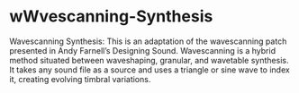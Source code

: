 # wWvescanning-Synthesis
Wavescanning Synthesis: This is an adaptation of the wavescanning patch presented in Andy Farnell’s Designing Sound. Wavescanning is a hybrid method situated between waveshaping, granular, and wavetable synthesis. It takes any sound file as a source and uses a triangle or sine wave to index it, creating evolving timbral variations.
